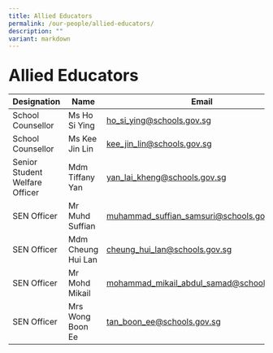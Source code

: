 ```yaml
---
title: Allied Educators
permalink: /our-people/allied-educators/
description: ""
variant: markdown
---
```

**<font size="6">Allied Educators</font>**
-----------------------
 
|Designation | Name | Email |
| -------- | -------- | -------- |
| School Counsellor   | Ms Ho Si Ying| ho_si_ying@schools.gov.sg |
| School Counsellor   | Ms Kee Jin Lin| kee_jin_lin@schools.gov.sg |
| Senior Student Welfare Officer   | Mdm Tiffany Yan| yan_lai_kheng@schools.gov.sg|
| SEN Officer  | Mr Muhd Suffian | muhammad_suffian_samsuri@schools.gov.sg|
| SEN Officer  | Mdm Cheung Hui Lan| cheung_hui_lan@schools.gov.sg|
| SEN Officer   | Mr Mohd Mikail| mohammad_mikail_abdul_samad@schools.gov.sg     |
| SEN Officer   | Mrs Wong Boon Ee | tan_boon_ee@schools.gov.sg     |